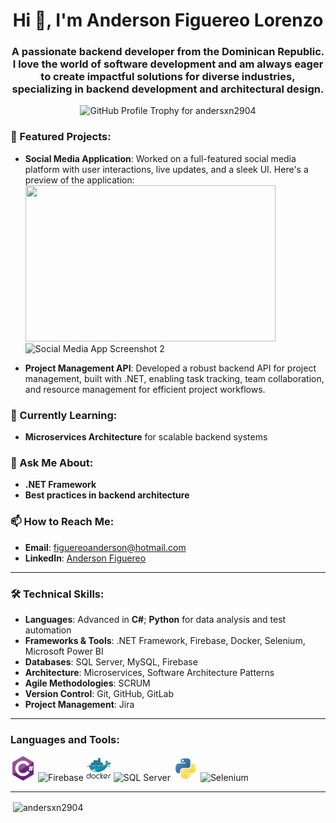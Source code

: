 <h1 align="center">Hi 👋, I'm Anderson Figuereo Lorenzo</h1>
<h3 align="center">A passionate backend developer from the Dominican Republic. I love the world of software development and am always eager to create impactful solutions for diverse industries, specializing in backend development and architectural design.</h3>

<p align="center">
  <img src="https://github-profile-trophy.vercel.app/?username=andersxn2904" alt="GitHub Profile Trophy for andersxn2904" />
</p>

### 💼 Featured Projects:

- **Social Media Application**: Worked on a full-featured social media platform with user interactions, live updates, and a sleek UI. Here's a preview of the application:
  <br>
  <img src="https://github.com/Dariana97/DanderiNetwork/assets/87196805/afd25a17-d6c3-43b6-92d2-6d5534e2d939" width="400" height="250"/>
  <img src="https://github.com/Dariana97/DanderiNetwork/assets/142941034/84742c8b-6d0b-4415-ad74-f2101dbee43c" alt="Social Media App Screenshot 2" width="400" height="250"/>

- **Project Management API**: Developed a robust backend API for project management, built with .NET, enabling task tracking, team collaboration, and resource management for efficient project workflows.

### 🌱 Currently Learning:
- **Microservices Architecture** for scalable backend systems

### 💬 Ask Me About:
- **.NET Framework**
- **Best practices in backend architecture**

### 📫 How to Reach Me:
- **Email**: figuereoanderson@hotmail.com
- **LinkedIn**: [Anderson Figuereo](https://www.linkedin.com/in/andersonfiguereo/)

---

### 🛠️ Technical Skills:
- **Languages**: Advanced in **C#**; **Python** for data analysis and test automation
- **Frameworks & Tools**: .NET Framework, Firebase, Docker, Selenium, Microsoft Power BI
- **Databases**: SQL Server, MySQL, Firebase
- **Architecture**: Microservices, Software Architecture Patterns
- **Agile Methodologies**: SCRUM
- **Version Control**: Git, GitHub, GitLab
- **Project Management**: Jira

---

<h3 align="left">Languages and Tools:</h3>
<p align="left">
  <img src="https://raw.githubusercontent.com/devicons/devicon/master/icons/csharp/csharp-original.svg" alt="C#" width="40" height="40"/> 
  <img src="https://www.vectorlogo.zone/logos/firebase/firebase-icon.svg" alt="Firebase" width="40" height="40"/> 
  <img src="https://raw.githubusercontent.com/devicons/devicon/master/icons/docker/docker-original-wordmark.svg" alt="Docker" width="40" height="40"/> 
  <img src="https://www.svgrepo.com/show/303229/microsoft-sql-server-logo.svg" alt="SQL Server" width="40" height="40"/> 
  <img src="https://raw.githubusercontent.com/devicons/devicon/master/icons/python/python-original.svg" alt="Python" width="40" height="40"/> 
  <img src="https://raw.githubusercontent.com/detain/svg-logos/780f25886640cef088af994181646db2f6b1a3f8/svg/selenium-logo.svg" alt="Selenium" width="40" height="40"/> 
</p>

---

<p>&nbsp;<img align="center" src="https://github-readme-stats.vercel.app/api?username=andersxn2904&show_icons=true&locale=en" alt="andersxn2904" /></p>
